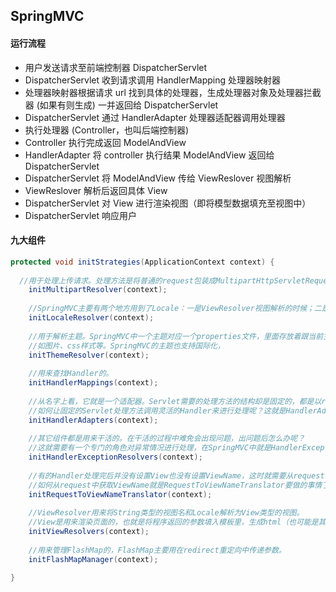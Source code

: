 ## SpringMVC



#### 运行流程

- 用户发送请求至前端控制器 DispatcherServlet
- DispatcherServlet 收到请求调用 HandlerMapping 处理器映射器
- 处理器映射器根据请求 url 找到具体的处理器，生成处理器对象及处理器拦截器 (如果有则生成) 一并返回给 DispatcherServlet
-  DispatcherServlet 通过 HandlerAdapter 处理器适配器调用处理器
- 执行处理器 (Controller，也叫后端控制器)
- Controller 执行完成返回 ModelAndView
- HandlerAdapter 将 controller 执行结果 ModelAndView 返回给 DispatcherServlet
- DispatcherServlet 将 ModelAndView 传给 ViewReslover 视图解析
- ViewReslover 解析后返回具体 View
- DispatcherServlet 对 View 进行渲染视图（即将模型数据填充至视图中）
- DispatcherServlet 响应用户



#### 九大组件

```java
protected void initStrategies(ApplicationContext context) {
	
  //用于处理上传请求。处理方法是将普通的request包装成MultipartHttpServletRequest，后者可以直接调用getFile方法获取File.
	initMultipartResolver(context);
  
	//SpringMVC主要有两个地方用到了Locale：一是ViewResolver视图解析的时候；二是用到国际化资源或者主题的时候。
	initLocaleResolver(context); 
  
	//用于解析主题。SpringMVC中一个主题对应一个properties文件，里面存放着跟当前主题相关的所有资源、
	//如图片、css样式等。SpringMVC的主题也支持国际化， 
	initThemeResolver(context);
  
	//用来查找Handler的。
	initHandlerMappings(context);
  
	//从名字上看，它就是一个适配器。Servlet需要的处理方法的结构却是固定的，都是以request和response为参数的方法。
	//如何让固定的Servlet处理方法调用灵活的Handler来进行处理呢？这就是HandlerAdapter要做的事情
	initHandlerAdapters(context);
  
	//其它组件都是用来干活的。在干活的过程中难免会出现问题，出问题后怎么办呢？
	//这就需要有一个专门的角色对异常情况进行处理，在SpringMVC中就是HandlerExceptionResolver。
	initHandlerExceptionResolvers(context);
  
	//有的Handler处理完后并没有设置View也没有设置ViewName，这时就需要从request获取ViewName了，
	//如何从request中获取ViewName就是RequestToViewNameTranslator要做的事情了。
	initRequestToViewNameTranslator(context);
  
	//ViewResolver用来将String类型的视图名和Locale解析为View类型的视图。
	//View是用来渲染页面的，也就是将程序返回的参数填入模板里，生成html（也可能是其它类型）文件。
	initViewResolvers(context);
  
	//用来管理FlashMap的，FlashMap主要用在redirect重定向中传递参数。
	initFlashMapManager(context); 

}
```















